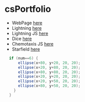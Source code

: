 # csPortfolio

* WebPage [here](https://ryggj.github.io/testWeb/dogPage/dogPage/)
* Lightning [here](https://ryggj.github.io/lightning2/)
* Lightning JS [here](https://ryggj.github.io/lightning2/lightningP5js/index.html)
* Dice [here](https://ryggj.github.io/dice3/)
* Chemotaxis JS [here](https://ryggj.github.io/chemotaxis4/ChemoJS/)
* Starfield [here](https://ryggj.github.io/starfield5/index.html)

```Java
  if (num==6) {
      ellipse(x+80, y+20, 20, 20);
      ellipse(x+20, y+80, 20, 20);
      ellipse(x+80, y+80, 20, 20);
      ellipse(x+20, y+20, 20, 20);
      ellipse(x+20, y+50, 20, 20);
      ellipse(x+80, y+50, 20, 20);
    }
  }
```
